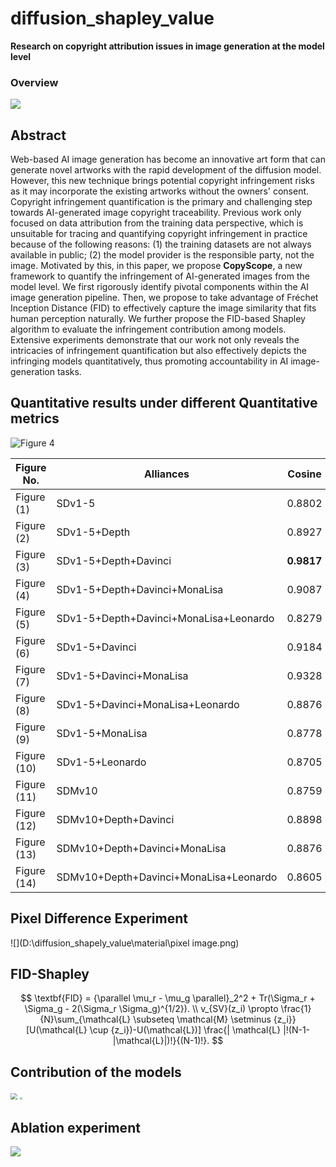 # diffusion_shapley_value
**Research on copyright attribution issues in image generation at the model level**

### Overview

![](D:\diffusion_shapely_value\material\overview.png)

## Abstract

Web-based AI image generation has become an innovative art form that can generate novel artworks with the rapid development of the diffusion model. However, this new technique brings potential copyright infringement risks as it may incorporate the existing artworks without the owners' consent. Copyright infringement quantification is the primary and challenging step towards AI-generated image copyright traceability. Previous work only focused on data attribution from the training data perspective, which is unsuitable for tracing and quantifying copyright infringement in practice because of the following reasons: (1) the training datasets are not always available in public; (2) the model provider is the responsible party, not the image. Motivated by this, in this paper, we propose **CopyScope**, a new framework to quantify the infringement of AI-generated images from the model level. We first rigorously identify pivotal components within the AI image generation pipeline. Then, we propose to take advantage of Fréchet Inception Distance (FID) to effectively capture the image similarity that fits human perception naturally. We further propose the FID-based Shapley algorithm to evaluate the infringement contribution among models. Extensive experiments demonstrate that our work not only reveals the intricacies of infringement quantification but also effectively depicts the infringing models quantitatively, thus promoting accountability in AI image-generation tasks.

## Quantitative results under different Quantitative metrics

![Figure 4](../material/figure1.png)

| Figure No.  | Alliances                              | Cosine     | Hist       | DHash  | SSIM       | RGB-SSIM   | FID        | Fusion     |
| ----------- | -------------------------------------- | ---------- | ---------- | ------ | ---------- | ---------- | ---------- | ---------- |
| Figure (1)  | SDv1-5                                 | 0.8802     | 0.1511     | 0.5468 | 0.2934     | 0.8424     | 310.18     | 0.0821     |
| Figure (2)  | SDv1-5+Depth                           | 0.8927     | 0.3518     | 0.5000 | 0.4541     | 0.9251     | 289.24     | 0.0879     |
| Figure (3)  | SDv1-5+Depth+Davinci                   | **0.9817** | 0.5582     | 0.7656 | 0.9281     | **0.9971** | 239.17     | 0.0920     |
| Figure (4)  | SDv1-5+Depth+Davinci+MonaLisa          | 0.9087     | 0.5789     | 0.7500 | **0.9684** | 0.9963     | 233.21     | 0.0477     |
| Figure (5)  | SDv1-5+Depth+Davinci+MonaLisa+Leonardo | 0.8279     | 0.5356     | 0.7656 | 0.7463     | 0.9689     | 220.40     | 0.1015     |
| Figure (6)  | SDv1-5+Davinci                         | 0.9184     | 0.3734     | 0.4843 | 0.5275     | 0.9200     | 265.01     | 0.1981     |
| Figure (7)  | SDv1-5+Davinci+MonaLisa                | 0.9328     | 0.4591     | 0.6562 | 0.7235     | 0.9420     | 241.18     | 0.0371     |
| Figure (8)  | SDv1-5+Davinci+MonaLisa+Leonardo       | 0.8876     | 0.4085     | 0.5937 | 0.6065     | 0.9458     | 275.92     | 0.1101     |
| Figure (9)  | SDv1-5+MonaLisa                        | 0.8778     | 0.4417     | 0.3593 | 0.1982     | 0.8251     | 336.24     | 0.0226     |
| Figure (10) | SDv1-5+Leonardo                        | 0.8705     | 0.0964     | 0.6718 | 0.2673     | 0.9148     | 307.06     | 0.2419     |
| Figure (11) | SDMv10                                 | 0.8759     | 0.0372     | 0.7031 | 0.2568     | 0.8837     | 320.48     | 0.1798     |
| Figure (12) | SDMv10+Depth+Davinci                   | 0.8898     | 0.5227     | 0.7343 | 0.6214     | 0.9819     | 209.06     | 0.1688     |
| Figure (13) | SDMv10+Depth+Davinci+MonaLisa          | 0.8876     | **0.5891** | 0.7656 | 0.5766     | 0.9834     | 212.13     | **0.3774** |
| Figure (14) | SDMv10+Depth+Davinci+MonaLisa+Leonardo | 0.8605     | 0.4096     | 0.8593 | 0.4481     | 0.9733     | **184.69** | 0.0879     |

## Pixel Difference Experiment

![](D:\diffusion_shapely_value\material\pixel image.png)

## FID-Shapley


$$
\textbf{FID} = {\parallel \mu_r - \mu_g \parallel}_2^2 + Tr(\Sigma_r + \Sigma_g - 2(\Sigma_r \Sigma_g)^{1/2}). \\
v_{SV}(z_i) \propto \frac{1}{N}\sum_{\mathcal{L} \subseteq \mathcal{M} \setminus {z_i}} [U(\mathcal{L} \cup {z_i})-U(\mathcal{L})] \frac{| \mathcal{L} |!(N-1-|\mathcal{L}|)!}{(N-1)!}.
$$

## Contribution of the models

<img src="D:\diffusion_shapely_value\material\figure_1.png" style="zoom:67%;" /> <img src="D:\MyGraduate\paper\WWW\diffusion_shapely_value\result\Fusion_bar.png" style="zoom: 25%;" />

## Ablation experiment

![](D:\diffusion_shapely_value\material\图片1.png)
